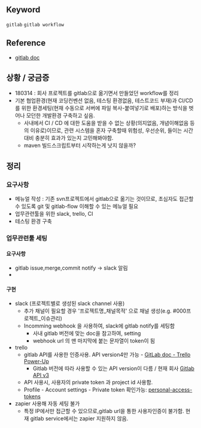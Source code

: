 ## Keyword
`gitlab` `gitlab workflow`

## Reference
- [gitlab doc](https://docs.gitlab.com/)

## 상황 / 궁금증
- 180314 : 회사 프로젝트를 gitlab으로 옮기면서 만들었던 workflow를 정리
- 기본 협업환경(현재 코딩컨벤션 없음, 테스팅 환경없음, 테스트코드 부재)과 CI/CD를 위한 환경세팅(현재 수동으로 서버에 파일 복사-붙여넣기로 배포)하는 방식을 벗어나 모던한 개발환경 구축하고 싶음.
  - 사내에서 CI / CD 에 대한 도움을 받을 수 없는 상황(의지없음, 개념이해없음 등의 이유로)이므로, 관련 시스템을 혼자 구축할때 위험성, 우선순위, 들이는 시간 대비 충분히 효과가 있는지 고민해봐야함.
  - maven 빌드스크립트부터 시작하는게 낫지 않을까?

## 정리
### 요구사항
- 메뉴얼 작성 : 기존 svn프로젝트에서 gitlab으로 옮기는 것이므로, 초심자도 접근할 수 있도록 git 및 gitlab-flow 이해할 수 있는 메뉴얼 필요
- 업무관련툴을 위한 slack, trello, CI 
- 테스팅 환경 구축

### 업무관련툴 세팅
#### 요구사항 
- gitlab issue,merge,commit notify -> slack 알림
- 

#### 구현
- slack (프로젝트별로 생성된 slack channel 사용)
  - 추가 채널이 필요할 경우 '프로젝트명_채널목적' 으로 채널 생성(e.g. #000프로젝트_이슈관리) 
  - Incomming webhook 을 사용하여, slack에 gitlab notify를 세팅함
    - 사내 gitlab 버전에 맞는 doc을 참고하여, setting
    - webhook url 의 맨 마지막에 붙는 문자열이 token이 됨
- trello
  - gitlab API를 사용한 인증사용. API version4만 가능 - [GitLab doc - Trello Power-Up](https://docs.gitlab.com/ce/integration/trello_power_up.html)
    - Gitlab 버전에 따라 사용할 수 있는 API version이 다름 / 현재 회사 [Gitlab API v3](https://gitlab.com/gitlab-org/gitlab-ce/blob/8-16-stable/doc/api/README.md)
  - API 사용시, 사용자의 private token 과 project id 사용함. 
  - Profile - Account settings - Private token 확인가능: [personal-access-tokens](https://docs.gitlab.com/ee/user/profile/personal_access_tokens.html) 
- zapier 사용해 자동 세팅 불가
  - 특정 IP에서만 접근할 수 있으므로,gitlab url을 통한 사용자인증이 불가함. 현재 gitlab service에서는 zapier 지원하지 않음. 